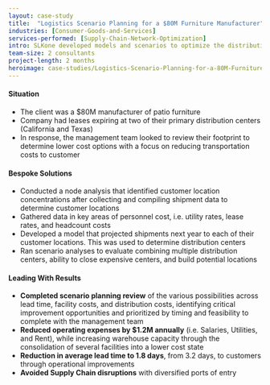 ```yaml
---
layout: case-study
title:  "Logistics Scenario Planning for a $80M Furniture Manufacturer"
industries: [Consumer-Goods-and-Services]
services-performed: [Supply-Chain-Network-Optimization]
intro: SLKone developed models and scenarios to optimize the distribution footprint that reduced lead time and overall Supply Chain costs.
team-size: 2 consultants
project-length: 2 months
heroimage: case-studies/Logistics-Scenario-Planning-for-a-80M-Furniture-Manufacturer.jpg
---
```


#### Situation
- The client was a $80M manufacturer of patio furniture
- Company had leases expiring at two of their primary distribution centers (California and Texas)
- In response, the management team looked to review their footprint to determine lower cost options with a focus on reducing transportation costs to customer


#### Bespoke Solutions
- Conducted a node analysis that identified customer location concentrations after collecting and compiling shipment data to determine customer locations
- Gathered data in key areas of personnel cost, i.e. utility rates, lease rates, and headcount costs
- Developed a model that projected shipments next year to each of their customer locations.  This was used to determine distribution centers
- Ran scenario analyses to evaluate combining multiple distribution centers, ability to close expensive centers, and build potential locations

#### Leading With Results
- **Completed scenario planning review** of the various possibilities across lead time, facility costs, and distribution costs, identifying critical improvement opportunities and prioritized by timing and feasibility to complete with the management team
- **Reduced operating expenses by $1.2M annually** (i.e. Salaries, Utilities, and Rent), while increasing warehouse capacity through the consolidation of several facilities into a lower cost state
- **Reduction in average lead time to 1.8 days**, from 3.2 days, to customers through operational improvements
- **Avoided Supply Chain disruptions** with diversified ports of entry
